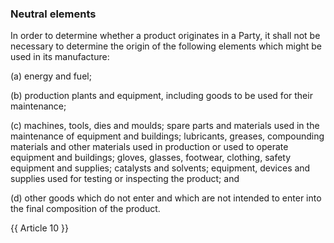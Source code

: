 ### Neutral elements


In order to determine whether a product originates in a Party, it shall not be necessary to determine the origin of the following elements which might be used in its manufacture:

(a)	energy and fuel;

(b)	production plants and equipment, including goods to be used for their maintenance;

(c)	machines, tools, dies and moulds; spare parts and materials used in the maintenance of equipment and buildings; lubricants, greases, compounding materials and other materials used in production or used to operate equipment and buildings; gloves, glasses, footwear, clothing, safety equipment and supplies; catalysts and solvents; equipment, devices and supplies used for testing or inspecting the product; and

(d)	other goods which do not enter and which are not intended to enter into the final composition of the product.

{{ Article 10 }}

